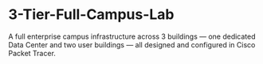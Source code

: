 # 3-Tier-Full-Campus-Lab
A full enterprise campus infrastructure across 3 buildings — one dedicated Data Center and two user buildings — all designed and configured in Cisco Packet Tracer.
